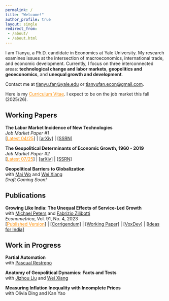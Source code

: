 ```yaml
---
permalink: /
title: "Welcome!"
author_profile: true
layout: single
redirect_from: 
 - /about/
 - /about.html
---
```


I am Tianyu, a Ph.D. candidate in Economics at Yale University. My research examines issues at the intersection of macroeconomics, international trade, and economic development. Currently, I focus on three interconnected areas: **technological change and labor markets**, **geopolitics and geoeconomics**, and **unequal growth and development**.

Contact me at <a href="mailto:tianyu.fan@yale.edu" style="color: darkorange;">tianyu.fan@yale.edu</a> or <a href="mailto:tianyufan.econ@gmail.com">tianyufan.econ@gmail.com</a>.

Here is my <a href="/files/CV_FAN_Tianyu.pdf" style="color: darkorange;" title="Download Tianyu Fan's CV">Curriculum Vitae</a>. I expect to be on the job market this fall (2025/26).

## Working Papers

**The Labor Market Incidence of New Technologies**  
*Job Market Paper #1*  
[<a href="/files/FAN_Technology_Incidence.pdf" style="color: darkorange;">Latest 04/25</a>] | [[arXiv]](https://arxiv.org/abs/2504.04047) | [[SSRN]](https://ssrn.com/abstract=5160195)

**The Geopolitical Determinants of Economic Growth, 1960 - 2019**  
*Job Market Paper #2*  
[<a href="/files/FAN_Tianyu_Geopolitical_Growth.pdf" style="color: darkorange;">Latest 07/25</a>] | [[arXiv]](https://arxiv.org/abs/2507.04833) | [[SSRN]](https://ssrn.com/abstract=5341272)

**Geopolitical Barriers to Globalization**  
with [Mai Wo](https://sites.google.com/view/maiwo/) and [Wei Xiang](https://sites.google.com/view/wei-xiang)  
*Draft Coming Soon!*

## Publications

**Growing Like India: The Unequal Effects of Service-Led Growth**  
with [Michael Peters](https://mipeters.weebly.com) and [Fabrizio Zilibotti](https://campuspress.yale.edu/zilibotti/)  
*Econometrica*, Vol. 91, No. 4, 2023  
[<a href="/files/FPZ_UnequalGrowth.pdf" style="color: darkorange;">Published Version</a>] | [[Corrigendum]](/files/FPZ_Corrigendum.pdf) | [[Working Paper]](/files/FPZ_ECMA_final.pdf) | [[VoxDev]](https://voxdev.org/topic/macroeconomics-growth/how-services-drive-growth-emerging-economies-evidence-india) | [[Ideas for India]](https://www.ideasforindia.in/topics/macroeconomics/india-s-service-led-growth.html)

## Work in Progress

**Partial Automation**  
with [Pascual Restrepo](https://campuspress.yale.edu/pascualrestrepo/)

**Anatomy of Geopolitical Dynamics: Facts and Tests**  
with [Jizhou Liu](https://ljz0.github.io) and [Wei Xiang](https://sites.google.com/view/wei-xiang)

**Measuring Inflation Inequality with Incomplete Prices**  
with Olivia Ding and Kan Yao